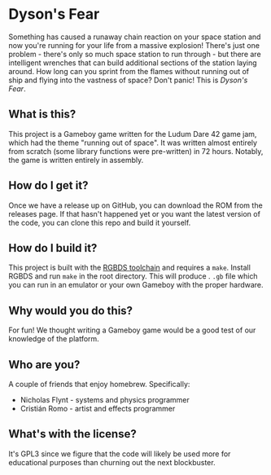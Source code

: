 # Dyson's Fear

Something has caused a runaway chain reaction on your space station and now you're running for your life from a massive explosion! There's just one problem - there's only so much space station to run through - but there are intelligent wrenches that can build additional sections of the station laying around. How long can you sprint from the flames without running out of ship and flying into the vastness of space? Don't panic! This is *Dyson's Fear*.

## What is this?

This project is a Gameboy game written for the Ludum Dare 42 game jam, which had the theme "running out of space". It was written almost entirely from scratch (some library functions were pre-written) in 72 hours. Notably, the game is written entirely in assembly.

## How do I get it?

Once we have a release up on GitHub, you can download the ROM from the releases page. If that hasn't happened yet or you want the latest version of the code, you can clone this repo and build it yourself.

## How do I build it?

This project is built with the [RGBDS toolchain](https://github.com/rednex/rgbds) and requires a `make`. Install RGBDS and run `make` in the root directory. This will produce . `.gb` file which you can run in an emulator or your own Gameboy with the proper hardware.

## Why would you do this?

For fun! We thought writing a Gameboy game would be a good test of our knowledge of the platform.

## Who are you?

A couple of friends that enjoy homebrew. Specifically:
- Nicholas Flynt - systems and physics programmer
- Cristián Romo - artist and effects programmer

## What's with the license?

It's GPL3 since we figure that the code will likely be used more for educational purposes than churning out the next blockbuster.